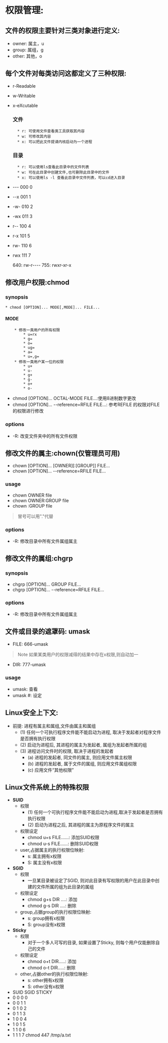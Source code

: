 # 权限管理:
## 文件的权限主要针对三类对象进行定义:
* owner: 属主，u
* group: 属组，g
* other: 其他，o

## 每个文件对每类访问这都定义了三种权限:

* r-Readable
* w-Writable
* x-eXcutable

    ### 文件
        * r: 可使用文件查看类工具获取其内容
        * w: 可修改其内容
        * x: 可以把此文件提请内核启动为一个进程
    ### 目录
        * r: 可以使用ls查看此目录中的文件列表
        * w: 可在此目录中创建文件,也可删除此目录中的文件
        * x: 可以使用ls -l 查看此目录中文件列表，可以cd进入目录

* --- 000 0
* --x 001 1
* -w- 010 2
* -wx 011 3
* r-- 100 4
* r-x 101 5
* rw- 110 6
* rwx 111 7
    
    640: rw-r----
    755: rwxr-xr-x
## 修改用户权限:chmod
### synopsis
    * chmod [OPTION]... MODE[,MODE]... FILE...
#### MODE
        * 修改一类用户的所有权限
            * u=rx
            * g=
            * o=
            * ug=
            * a=
            * u=,g=
        * 修改一类用户某一位的权限
            * u+
            * u-
            * g+
            * g-
            * o+
            * o-
* chmod [OPTION]... OCTAL-MODE FILE...:使用8进制数字更改
* chmod [OPTION]... --reference=RFILE FILE...: 参考REFILE 的权限对FILE的权限进行修改
### options 
* -R: 改变文件夹中的所有文件权限


## 修改文件的属主:chown(仅管理员可用)
* chown [OPTION]... [OWNER][:[GROUP]] FILE...
* chown [OPTION]... --reference=RFILE FILE...

### usage
* chown OWNER file
* chown OWNER:GROUP file
* chown :GROUP file
> 冒号可以用"."代替

### options
* -R: 修改目录中所有文件属组属主

## 修改文件的属组:chgrp
### synopsis
* chgrp [OPTION]... GROUP FILE...
* chgrp [OPTION]... --reference=RFILE FILE...

### options
* -R: 修改目录中所有文件属组属主

## 文件或目录的遮罩码: umask
* FILE: 666-umask
> Note 如果某类用户的权限减得的结果中存在x权限,则自动加一
* DIR: 777-umask

### usage
* umask: 查看
* umask #: 设定

## Linux安全上下文:
* 前提: 进程有属主和属组,文件由属主和属组
    * (1) 任何一个可执行程序文件能不能启动为进程, 取决于发起者对程序文件是否拥有执行权限
    * (2) 启动为进程后, 其进程的属主为发起者, 属组为发起者所属的组
    * (3) 进程访问文件时的权限, 取决于进程的发起者
        * (a) 进程的发起者, 同文件的属主, 则应用文件属主权限
        * (b) 进程的发起者, 属于文件的属组, 则应用文件属组权限
        * (c) 应用文件“其他权限”

## Linux文件系统上的特殊权限
* **SUID**
    * 权限 
        * (1) 任何一个可执行程序文件能不能启动为进程,取决于发起者是否拥有执行权限
        * (2) 启动为进程之后, 其进程的属主为原程序文件的属主
    * 权限设定
        * chmod u+s FILE......: 添加SUID权限
        * chmod u-s FILE......: 删除SUID权限
    * user,占据属主的执行权限位映射:
        * s: 属主拥有x权限
        * S: 属主没有x权限
* **SGID**
    * 权限
        * 一旦某目录被设定了SGID, 则对此目录有写权限的用户在此目录中创建的文件所属的组为此目录的属组
    * 权限设定
        * chmod g+s DIR ....: 添加
        * chmod g-s DIR ....: 删除
    * group,占据group的执行权限位映射:
        * s: group拥有x权限
        * S: group没有x权限
* **Sticky**
    * 权限 
        * 对于一个多人可写的目录, 如果设置了Sticky, 则每个用户仅能删除自己的文件
    * 权限设定
        * chmod o+t DIR.....: 添加
        * chmod o-t DIR.....: 删除
    * other,占据other的执行权限位映射:
        * s: other拥有x权限
        * S: other没有x权限
* SUID SGID STICKY
* 0     0      0    0
* 0     0      1    1
* 0     1      0    2
* 0     1      1    3
* 1     0      0    4
* 1     0      1    5
* 1     1      0    6
* 1     1      1    7
        chmod 447 /tmp/a.txt

